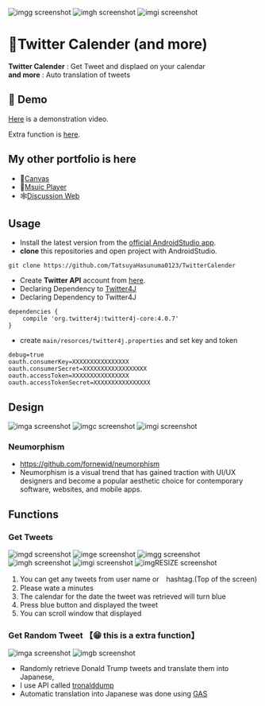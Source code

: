 ![imgg screenshot](./images/img_g.png)   ![imgh screenshot](./images/img_h.png)  ![imgi screenshot](./images/img_i.png)

# 📆Twitter Calender (and more)
**Twitter Calender** : Get Tweet and displaed on your calendar  
**and more** :  Auto translation of tweets


## 🎥 Demo
[Here](https://drive.google.com/file/d/1VSpjVHCxzpty_CtB7qNfDyBiQvs17bEx/view?usp=sharing) is a demonstration video.  

Extra function is [here](https://drive.google.com/file/d/1Dp1n2y-AsZFSq-1zezrkrDRsdkBQucgy/view?usp=sharing).

## My other portfolio is here
- 📝[Canvas](https://github.com/TatsuyaHasunuma0123/Canvas)
- 🎵[Msuic Player](https://github.com/TatsuyaHasunuma0123/MusicPlayer)
- 🕸️[Discussion Web](https://github.com/TatsuyaHasunuma0123/Discuss)

## Usage
- Install the latest version from the [official AndroidStudio app](https://developer.android.com/studio). 
- **clone** this repositories and open project with AndroidStudio.  
```
git clone https://github.com/TatsuyaHasunuma0123/TwitterCalender
```
- Create **Twitter API** account from [here](https://developer.twitter.com/en/docs/twitter-api/getting-started/getting-access-to-the-twitter-api).
- Declaring Dependency to [Twitter4J](https://twitter4j.org/)
- Declaring Dependency to Twitter4J
```
dependencies {
    compile 'org.twitter4j:twitter4j-core:4.0.7'
}
```
- create `main/resorces/twitter4j.properties` and set key and token
```
debug=true
oauth.consumerKey=XXXXXXXXXXXXXXXX
oauth.consumerSecret=XXXXXXXXXXXXXXXXXX
oauth.accessToken=XXXXXXXXXXXXXXXX
oauth.accessTokenSecret=XXXXXXXXXXXXXXXX
```

## Design
![imga screenshot](./images/img_a.png)  ![imgc screenshot](./images/img_c.png) ![imgi screenshot](./images/img_l.png)
### Neumorphism 
- https://github.com/fornewid/neumorphism  
- Neumorphism is a visual trend that has gained traction with UI/UX designers and become a popular aesthetic choice for contemporary software, websites, and mobile apps.


## Functions
### Get Tweets
![imgd screenshot](./images/img_d.png) ![imge screenshot](./images/img_e.png) ![imgg screenshot](./images/img_g.png) 
![imgh screenshot](./images/img_h.png) ![imgi screenshot](./images/img_i.png) ![imgRESIZE screenshot](./images/img_RESIZE.png)

1. You can get any tweets from user name  or　hashtag.(Top of the screen)
2. Please wate a minutes
3. The calendar for the date the tweet was retrieved will turn blue
4. Press blue button and displayed the tweet
5. You can scroll window that displayed


### Get Random Tweet  【😁 this is a extra function】 
  
![imga screenshot](./images/img_a.png) ![imgb screenshot](./images/img_b.png)  
- Randomly retrieve Donald Trump tweets and translate them into Japanese,
- I use API called [tronalddump](https://www.tronalddump.io/)
- Automatic translation into Japanese was done using [GAS](https://developers.google.com/apps-script/api/reference/rest?hl=ja)

